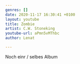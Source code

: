 ```yaml
---
genres: []
date: 2020-11-17 16:30:41 +0100
layout: youtube
title: Zombie
artist: C.W. Stoneking
youtube-url: aPmn5vMThbc
author: Lenat

---
```

Noch einr / selbes Album